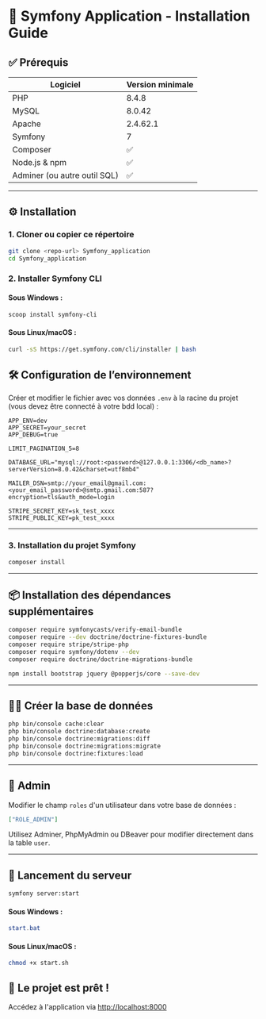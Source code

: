 # 🧪 Symfony Application - Installation Guide

## ✅ Prérequis

| Logiciel        | Version minimale |
|----------------|------------------|
| PHP            | 8.4.8            |
| MySQL          | 8.0.42           |
| Apache         | 2.4.62.1         |
| Symfony        | 7                |
| Composer       | ✅               |
| Node.js & npm  | ✅               |
| Adminer (ou autre outil SQL) | ✅  |

---

## ⚙️ Installation

### 1. Cloner ou copier ce répertoire

```bash
git clone <repo-url> Symfony_application
cd Symfony_application
```

### 2. Installer Symfony CLI

#### Sous **Windows** :
```powershell
scoop install symfony-cli
```

#### Sous **Linux/macOS** :
```bash
curl -sS https://get.symfony.com/cli/installer | bash
```

## 🛠️ Configuration de l’environnement

Créer et modifier le fichier avec vos données `.env` à la racine du projet (vous devez être connecté à votre bdd local) :

```
APP_ENV=dev
APP_SECRET=your_secret
APP_DEBUG=true

LIMIT_PAGINATION_5=8

DATABASE_URL="mysql://root:<password>@127.0.0.1:3306/<db_name>?serverVersion=8.0.42&charset=utf8mb4"

MAILER_DSN=smtp://your_email@gmail.com:<your_email_password>@smtp.gmail.com:587?encryption=tls&auth_mode=login

STRIPE_SECRET_KEY=sk_test_xxxx
STRIPE_PUBLIC_KEY=pk_test_xxxx
```

---

### 3. Installation du projet Symfony

```bash
composer install
```

---

## 📦 Installation des dépendances supplémentaires

```bash
composer require symfonycasts/verify-email-bundle
composer require --dev doctrine/doctrine-fixtures-bundle
composer require stripe/stripe-php
composer require symfony/dotenv --dev
composer require doctrine/doctrine-migrations-bundle

npm install bootstrap jquery @popperjs/core --save-dev
```

---

## 🧑‍💻 Créer la base de données

```bash
php bin/console cache:clear
php bin/console doctrine:database:create
php bin/console doctrine:migrations:diff
php bin/console doctrine:migrations:migrate
php bin/console doctrine:fixtures:load
```

---

## 🔐 Admin

Modifier le champ `roles` d'un utilisateur dans votre base de données :

```json
["ROLE_ADMIN"]
```

Utilisez Adminer, PhpMyAdmin ou DBeaver pour modifier directement dans la table `user`.

---

## 🚀 Lancement du serveur

```bash
symfony server:start
```

#### Sous **Windows** :
```powershell
start.bat
```

#### Sous **Linux/macOS** :
```bash
chmod +x start.sh
```

## 🎉 Le projet est prêt !
Accédez à l'application via [http://localhost:8000](http://localhost:8000)
